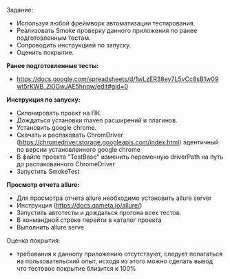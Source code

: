 Задание:
- Используя любой фреймворк автоматизации тестирования.
- Реализовать Smoke проверку данного приложения по ранее подготовленным тестам.
- Сопроводить инструкцией по запуску.
- Оценить покрытие.

**Ранее подготовленные тесты:**
- https://docs.google.com/spreadsheets/d/1wLzER38ey7L5vCc8sB1w09wt5rKWB_Zi0GwJAE5hnqw/edit#gid=0

**Инструкция по запуску:**
- Склонировать проект на ПК.
- Дождаться установки maven расширений и плагинов.
- Установить google chrome.
- Скачать и распаковать ChromDriver (https://chromedriver.storage.googleapis.com/index.html) эдентичный по версии установленного google chrome
- В файле проекта "TestBase" изменить переменную driverPath на путь до распакованного ChromeDriver
- Запустить  SmokeTest


**Просмотр отчета allure:**
- Для просмотра отчета allure необходимо установить allure server
- Инструкция (https://docs.qameta.io/allure/)
- Запустить автотесты и дождаться прогона всех тестов.
- В конмандной строке перейти в каталог проекта
- Выполнить allure serve

Оценка покрытия:
- требования к даннопу приложению отсутствуют, следует полагаться на пользовательский опыт, исходя из этого можно сделать вывод что тестовое покрытие близится к 100%	

